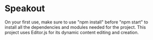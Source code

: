 # Speakout
On your first use, make sure to use "npm install" before "npm start" to install all the dependencies and modules needed for the project.
This project uses Editor.js for its dynamic content editing and creation.
